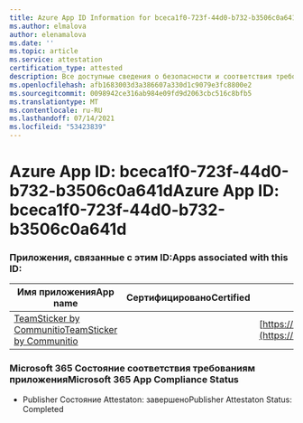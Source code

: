 ```yaml
---
title: Azure App ID Information for bceca1f0-723f-44d0-b732-b3506c0a641d
ms.author: elmalova
author: elenamalova
ms.date: ''
ms.topic: article
ms.service: attestation
certification_type: attested
description: Все доступные сведения о безопасности и соответствия требованиям для bceca1f0-723f-44d0-b732-b3506c0a641d.
ms.openlocfilehash: afb1683003d3a386607a330d1c9079e3fc8800e2
ms.sourcegitcommit: 0098942ce316ab984e09fd9d2063cbc516c8bfb5
ms.translationtype: MT
ms.contentlocale: ru-RU
ms.lasthandoff: 07/14/2021
ms.locfileid: "53423839"
---
```

# <a name="azure-app-id-bceca1f0-723f-44d0-b732-b3506c0a641d"></a><span data-ttu-id="e2d55-103">Azure App ID: bceca1f0-723f-44d0-b732-b3506c0a641d</span><span class="sxs-lookup"><span data-stu-id="e2d55-103">Azure App ID: bceca1f0-723f-44d0-b732-b3506c0a641d</span></span>


### <a name="apps-associated-with-this-id"></a><span data-ttu-id="e2d55-104">Приложения, связанные с этим ID:</span><span class="sxs-lookup"><span data-stu-id="e2d55-104">Apps associated with this ID:</span></span>
| <span data-ttu-id="e2d55-105">**Имя приложения**</span><span class="sxs-lookup"><span data-stu-id="e2d55-105">**App name**</span></span> | <span data-ttu-id="e2d55-106">**Сертифицировано**</span><span class="sxs-lookup"><span data-stu-id="e2d55-106">**Certified**</span></span> | <span data-ttu-id="e2d55-107">**Просмотр в AppSource**</span><span class="sxs-lookup"><span data-stu-id="e2d55-107">**View in AppSource**</span></span> |
|-|-|-|
| [<span data-ttu-id="e2d55-108">TeamSticker by Communitio</span><span class="sxs-lookup"><span data-stu-id="e2d55-108">TeamSticker by Communitio</span></span>](https://docs.microsoft.com/en-us/microsoft-365-app-certification/forward/WA200000894) |  | [https://appsource.microsoft.com/product/office/WA200000894](https://appsource.microsoft.com/product/office/WA200000894) |

### <a name="microsoft-365-app-compliance-status"></a><span data-ttu-id="e2d55-109">Microsoft 365 Состояние соответствия требованиям приложения</span><span class="sxs-lookup"><span data-stu-id="e2d55-109">Microsoft 365 App Compliance Status</span></span>
- <span data-ttu-id="e2d55-110">Publisher Состояние Attestaton: завершено</span><span class="sxs-lookup"><span data-stu-id="e2d55-110">Publisher Attestaton Status: Completed</span></span>
